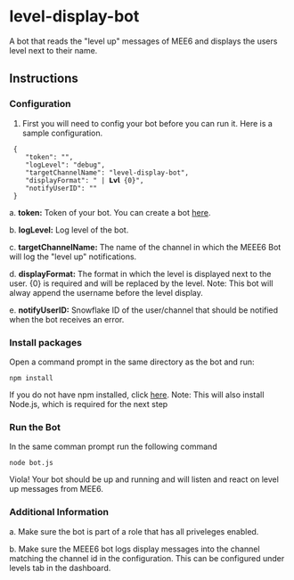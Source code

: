 # level-display-bot
A bot that reads the "level up" messages  of MEE6 and displays the users level next to their name.

## Instructions

### Configuration
1. First you will need to config your bot before you can run it. Here is a sample configuration.

```
 {
    "token": "",
    "logLevel": "debug",
    "targetChannelName": "level-display-bot",
    "displayFormat": " | 𝗟𝘃𝗹 {0}",
    "notifyUserID": ""
 }
```

a. **token:** Token of your bot. You can create a bot [here](https://discordapp.com/developers/applications).

b. **logLevel:** Log level of the bot.

c. **targetChannelName:** The name of the channel in which the MEEE6 Bot will log the "level up" notifications.

d. **displayFormat:** The format in which the level is displayed next to the user. {0} is required and will be replaced by the level. Note: This bot will alway append
the username before the level display.

e. **notifyUserID:** Snowflake ID of the user/channel that should be notified when the bot receives an error.

### Install packages

Open a command prompt in the same directory as the bot and run:

```
npm install
```

If you do not have npm installed, click [here](https://www.npmjs.com/get-npm). Note: This will also install Node.js, which is required for the next step

### Run the Bot

In the same comman prompt run the following command

```
node bot.js
```

Viola! Your bot should be up and running and will listen and react on level up messages from MEE6.

### Additional Information

a. Make sure the bot is part of a role that has all priveleges enabled.

b. Make sure the MEEE6 bot logs display messages into the channel matching the channel id in the configuration. This can be configured under levels tab in the dashboard.